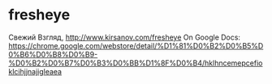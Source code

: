 # fresheye
Свежий Взгляд, http://www.kirsanov.com/fresheye
On Google Docs: https://chrome.google.com/webstore/detail/%D1%81%D0%B2%D0%B5%D0%B6%D0%B8%D0%B9-%D0%B2%D0%B7%D0%B3%D0%BB%D1%8F%D0%B4/hklhncemepcefioklcihjjnajigleaea
